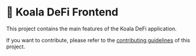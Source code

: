 # 🐨 Koala DeFi Frontend

This project contains the main features of the Koala DeFi application.

If you want to contribute, please refer to the [contributing guidelines](./CONTRIBUTING.md) of this project.
